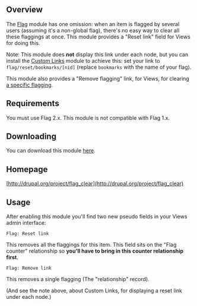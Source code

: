 Overview
--------

The [Flag][1] module has one omission: when an item is flagged by
several users (assuming it's a non-global flag), there's no easy way to
clear all these flaggings at once. This module provides a "Reset link"
field for Views for doing this.

Note: This module does **not** display this link under each node, but
you can install the [Custom Links][2] module to achieve this: set your
link to `flag/reset/bookmarks/[nid]` (replace `bookmarks` with the name
of your flag).

This module also provides a "Remove flagging" link, for Views, for
clearing [a specific flagging][3].

Requirements
------------

You must use Flag 2.x. This module is not compatible with Flag 1.x.

Downloading
-----------

You can download this module [here](http://github.com/mooffie/flag_clear/archives/master).

Homepage
--------

[http://drupal.org/project/flag_clear](http://drupal.org/project/flag_clear)

Usage
-----

After enabling this module you'll find two new pseudo fields in your
Views admin interface:

  `Flag: Reset link`

This removes all the flaggings for this item. This field sits on the
"Flag counter" relationship so **you'll have to bring in this counter
relationship first**.

  `Flag: Remove link`

This removes a single flagging (The "relationship" record).

(And see the note above, about Custom Links, for displaying a reset link
under each node.)

[1]: http://drupal.org/project/flag
[2]: http://drupal.org/project/custom_links
[3]: http://drupal.org/node/889874

